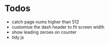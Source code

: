 # Todos

- catch page nums higher than 512
- customise the dash header to fit screen width
- show leading zeroes on counter
- tidy js
